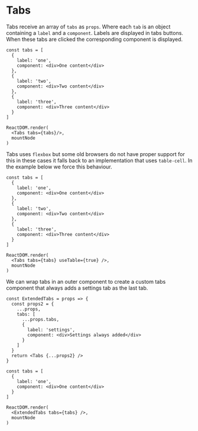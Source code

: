 Tabs
===========================

Tabs receive an array of `tabs` as `props`. Where each `tab` is an object containing a `label` and a `component`. Labels are displayed in tabs buttons. When these tabs are clicked the corresponding component is displayed.

```playground_norender
const tabs = [
  {
    label: 'one',
    component: <div>One content</div>
  },
  {
    label: 'two',
    component: <div>Two content</div>
  },
  {
    label: 'three',
    component: <div>Three content</div>
  }
]

ReactDOM.render(
  <Tabs tabs={tabs}/>,
  mountNode
)
```

Tabs uses `flexbox` but some old browsers do not have proper support for this in these cases it falls back to an implementation that uses `table-cell`. In the example below we force this behaviour.

```playground_norender
const tabs = [
  {
    label: 'one',
    component: <div>One content</div>
  },
  {
    label: 'two',
    component: <div>Two content</div>
  },
  {
    label: 'three',
    component: <div>Three content</div>
  }
]

ReactDOM.render(
  <Tabs tabs={tabs} useTable={true} />,
  mountNode
)
```

We can wrap tabs in an outer component to create a custom tabs component that always adds a settings tab as the last tab.

```playground_norender
const ExtendedTabs = props => {
  const props2 = {
    ...props,
    tabs: [
      ...props.tabs,
      {
        label: 'settings',
        component: <div>Settings always added</div>
      }
    ]
  }
  return <Tabs {...props2} /> 
}

const tabs = [
  {
    label: 'one',
    component: <div>One content</div>
  }
]

ReactDOM.render(
  <ExtendedTabs tabs={tabs} />,
  mountNode
)
```

